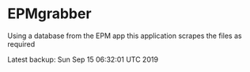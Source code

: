 # EPMgrabber
Using a database from the EPM app this application scrapes the files as required


Latest backup: Sun Sep 15 06:32:01 UTC 2019
